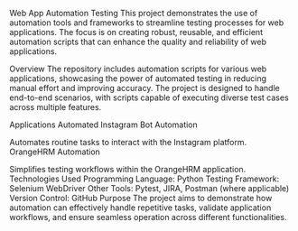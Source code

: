 Web App Automation Testing
This project demonstrates the use of automation tools and frameworks to streamline testing processes for web applications. The focus is on creating robust, reusable, and efficient automation scripts that can enhance the quality and reliability of web applications.

Overview
The repository includes automation scripts for various web applications, showcasing the power of automated testing in reducing manual effort and improving accuracy. The project is designed to handle end-to-end scenarios, with scripts capable of executing diverse test cases across multiple features.

Applications Automated
Instagram Bot Automation

Automates routine tasks to interact with the Instagram platform.
OrangeHRM Automation

Simplifies testing workflows within the OrangeHRM application.
Technologies Used
Programming Language: Python
Testing Framework: Selenium WebDriver
Other Tools: Pytest, JIRA, Postman (where applicable)
Version Control: GitHub
Purpose
The project aims to demonstrate how automation can effectively handle repetitive tasks, validate application workflows, and ensure seamless operation across different functionalities.
